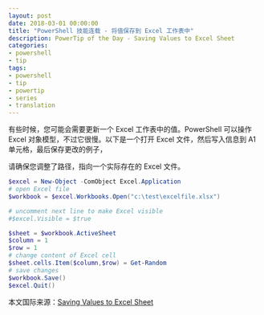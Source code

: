 ```yaml
---
layout: post
date: 2018-03-01 00:00:00
title: "PowerShell 技能连载 - 将值保存到 Excel 工作表中"
description: PowerTip of the Day - Saving Values to Excel Sheet
categories:
- powershell
- tip
tags:
- powershell
- tip
- powertip
- series
- translation
---
```

有些时候，您可能会需要更新一个 Excel 工作表中的值。PowerShell 可以操作 Excel 对象模型，不过它很慢。以下是一个打开 Excel 文件，然后写入信息到 A1 单元格，最后保存更改的例子，

请确保您调整了路径，指向一个实际存在的 Excel 文件。

```powershell
$excel = New-Object -ComObject Excel.Application
# open Excel file
$workbook = $excel.Workbooks.Open("c:\test\excelfile.xlsx")

# uncomment next line to make Excel visible
#$excel.Visible = $true

$sheet = $workbook.ActiveSheet
$column = 1
$row = 1
# change content of Excel cell
$sheet.cells.Item($column,$row) = Get-Random
# save changes
$workbook.Save()
$excel.Quit()
```

<!--more-->
本文国际来源：[Saving Values to Excel Sheet](http://community.idera.com/powershell/powertips/b/tips/posts/saving-values-to-excel-sheet)
